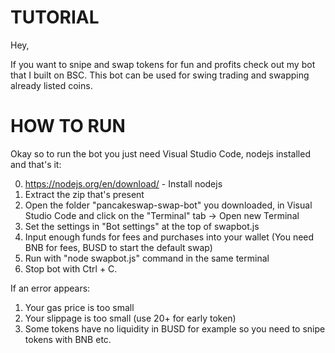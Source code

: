 # TUTORIAL

Hey,

If you want to snipe and swap tokens for fun and profits check out my bot that I built on BSC. This bot can be used for swing trading and swapping already listed coins.


# HOW TO RUN

Okay so to run the bot you just need Visual Studio Code, nodejs installed and that's it:

0. https://nodejs.org/en/download/ - Install nodejs
0. Extract the zip that's present
0. Open the folder "pancakeswap-swap-bot" you downloaded, in Visual Studio Code and click on the "Terminal" tab -> Open new Terminal
2. Set the settings in "Bot settings" at the top of swapbot.js
3. Input enough funds for fees and purchases into your wallet (You need BNB for fees, BUSD to start the default swap)
4. Run with "node swapbot.js" command in the same terminal
5. Stop bot with Ctrl + C.

If an error appears:

1. Your gas price is too small 
1. Your slippage is too small (use 20+ for early token)
3. Some tokens have no liquidity in BUSD for example so you need to snipe tokens with BNB etc.
